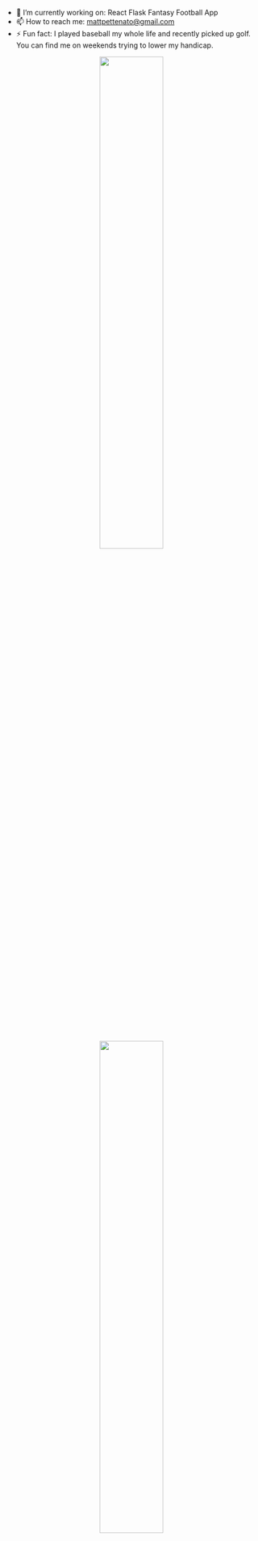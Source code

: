 - 🔭 I’m currently working on: React Flask Fantasy Football App
- 📫 How to reach me: mattpettenato@gmail.com
- ⚡ Fun fact: I played baseball my whole life and recently picked up golf. You can find me on weekends trying to lower my handicap.

<p align="center">
<!--   <img height="50%" width="auto" src ="https://github-readme-stats.vercel.app/api?username=mattpettenato&show_icons=true&count_private=true&theme=darcula&hide_border=true&hide=issues,contribs&bg_color=00000000"> -->
  <img height="50%" width="auto" src ="https://github-readme-stats.vercel.app/api/top-langs/?username=mattpettenato&layout=compact&hide_border=true&theme=darcula&bg_color=00000000&langs_count=6&hide=jupyter%20notebook,tex,css,php"> 
  <br>
  <img  height="50%" width="auto" src ="https://streak-stats.demolab.com?user=mattpettenato&theme=darcula&hide_border=true&date_format=M%20j%5B%2C%20Y%5D&background=DD272700">
  <br>
  <br>
</p>


<!--- 
- 🌱 I’m currently learning: 
- 👯 I’m looking to collaborate on ...
- 💬 Ask me about ...
-->
